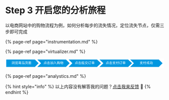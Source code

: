 # Step 3 开启您的分析旅程

以电商网站中的购物流程为例，如何分析每步的流失情况，定位流失节点，仅需三步即可完成

{% page-ref page="instrumentation.md" %}

{% page-ref page="virtualizer.md" %}

![](../../.gitbook/assets/wx20190531-142247.png)

{% page-ref page="analystics.md" %}



{% hint style="info" %}
以上内容没有解答我的问题？[点击我来反馈](https://support.qq.com/products/118522/) 🚀
{% endhint %}

